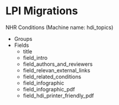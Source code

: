 # LPI Migrations
NHR Conditions (Machine name: hdi_topics)
- Groups
- Fields
  - title
  - field_intro
  - field_authors_and_reviewers
  - field_relevan_external_links
  - field_related_conditions
  - field_infographic
  - field_infographic_pdf
  - field_hdi_printer_friendly_pdf
